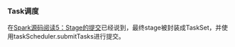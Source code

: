 ### Task调度

在[Spark源码阅读5：Stage的提交](./stagesubmit.md)已经说到，最终stage被封装成TaskSet，并使用taskScheduler.submitTasks进行提交。